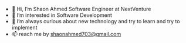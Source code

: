 - 👋 Hi, I’m Shaon Ahmed Software Engineer at NextVenture
- 👀 I’m interested in Software Development
- 🌱 I’m always curious about new technology and try to learn and try to implement 
- 📫 reach me by shaonahmed703@gmail.com

<!---
Shaon99/Shaon99 is a ✨ special ✨ repository because its `README.md` (this file) appears on your GitHub profile.
You can click the Preview link to take a look at your changes.
--->
